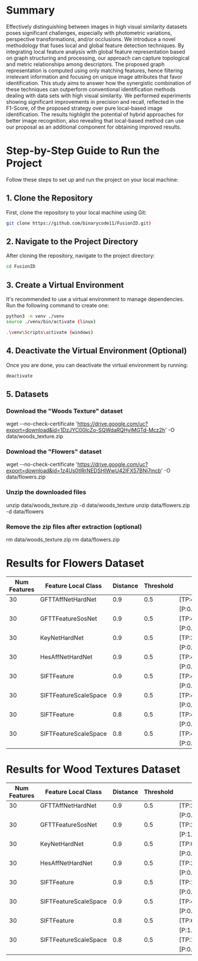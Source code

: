 # Summary 
Effectively distinguishing between images in high visual similarity datasets poses significant challenges, especially with photometric variations, perspective transformations, and/or occlusions. We introduce a novel methodology that fuses local and global feature detection techniques. By integrating local feature analysis with global feature representation based on graph structuring and processing, our approach can capture topological and metric relationships among descriptors. The proposed graph representation is computed using only matching features, hence filtering irrelevant information and focusing on unique image attributes that favor identification. This study aims to answer how the synergistic combination of these techniques can outperform conventional identification methods dealing with data sets with high visual similarity. We performed experiments showing significant improvements in precision and recall, reflected in the F1-Score, of the proposed strategy over pure local-based image identification. The results highlight the potential of hybrid approaches for better image recognition, also revealing that local-based method can use our proposal as an additional component for obtaining improved results. 

# Step-by-Step Guide to Run the Project

Follow these steps to set up and run the project on your local machine:

## 1. Clone the Repository

First, clone the repository to your local machine using Git:

```bash
git clone https://github.com/binarycode11/FusionID.git)
```

## 2. Navigate to the Project Directory
After cloning the repository, navigate to the project directory:
```bash
cd FusionID
```

## 3. Create a Virtual Environment
It's recommended to use a virtual environment to manage dependencies. Run the following command to create one:

```bash
python3 -m venv ./venv
source ./venv/bin/activate (linux)

.\venv\Scripts\activate (windows)
```

## 4. Deactivate the Virtual Environment (Optional)
Once you are done, you can deactivate the virtual environment by running:
```bash
deactivate
```

## 5. Datasets
### Download the "Woods Texture" dataset
wget --no-check-certificate 'https://drive.google.com/uc?export=download&id=1DzJYC00lcZo-SQWdaRQHylMGTd-Mcz2h' -O data/woods_texture.zip

### Download the "Flowers" dataset
wget --no-check-certificate 'https://drive.google.com/uc?export=download&id=1z4Us0tlRrNEDSHlWwU42IFX57BNj7mcb' -O data/flowers.zip

### Unzip the downloaded files
unzip data/woods_texture.zip -d data/woods_texture
unzip data/flowers.zip -d data/flowers

### Remove the zip files after extraction (optional)
rm data/woods_texture.zip
rm data/flowers.zip


# Results for Flowers Dataset

| Num Features | Feature Local Class  | Distance | Threshold | Matches                  | Scores                   |
|--------------|----------------------|----------|-----------|--------------------------|--------------------------|
| 30           | GFTTAffNetHardNet     | 0.9      | 0.5       | [TP:444,FP:56,FN:66]     | [TP:486,FP:46,FN:24]     |
|              |                      |          |           | [P:0.89,R:0.87,F1:0.88]  | [P:0.91,R:0.95,F1:0.93]  |
| 30           | GFTTFeatureSosNet     | 0.9      | 0.5       | [TP:451,FP:46,FN:59]     | [TP:489,FP:27,FN:21]     |
|              |                      |          |           | [P:0.91,R:0.88,F1:0.90]  | [P:0.95,R:0.96,F1:0.95]  |
| 30           | KeyNetHardNet         | 0.9      | 0.5       | [TP:348,FP:31,FN:162]    | [TP:408,FP:4,FN:102]     |
|              |                      |          |           | [P:0.92,R:0.68,F1:0.78]  | [P:0.99,R:0.80,F1:0.89]  |
| 30           | HesAffNetHardNet      | 0.9      | 0.5       | [TP:409,FP:63,FN:101]    | [TP:469,FP:59,FN:41]     |
|              |                      |          |           | [P:0.87,R:0.80,F1:0.83]  | [P:0.89,R:0.92,F1:0.90]  |
| 30           | SIFTFeature           | 0.9      | 0.5       | [TP:450,FP:312,FN:60]    | [TP:496,FP:191,FN:14]    |
|              |                      |          |           | [P:0.59,R:0.88,F1:0.71]  | [P:0.72,R:0.97,F1:0.83]  |
| 30           | SIFTFeatureScaleSpace | 0.9      | 0.5       | [TP:432,FP:506,FN:78]    | [TP:489,FP:503,FN:21]    |
|              |                      |          |           | [P:0.46,R:0.85,F1:0.60]  | [P:0.49,R:0.96,F1:0.65]  |
| 30           | SIFTFeature           | 0.8      | 0.5       | [TP:425,FP:12,FN:85]     | [TP:474,FP:2,FN:36]      |
|              |                      |          |           | [P:0.97,R:0.83,F1:0.90]  | [P:1.00,R:0.93,F1:0.96]  |
| 30           | SIFTFeatureScaleSpace | 0.8      | 0.5       | [TP:445,FP:38,FN:65]     | [TP:488,FP:10,FN:22]     |
|              |                      |          |           | [P:0.92,R:0.87,F1:0.90]  | [P:0.98,R:0.96,F1:0.97]  |


# Results for Wood Textures Dataset

| Num Features | Feature Local Class  | Distance | Threshold | Matches                  | Scores                   |
|--------------|----------------------|----------|-----------|--------------------------|--------------------------|
| 30           | GFTTAffNetHardNet     | 0.9      | 0.5       | [TP:23,FP:3,FN:154]      | [TP:39,FP:0,FN:138]      |
|              |                      |          |           | [P:0.88,R:0.13,F1:0.23]  | [P:1.00,R:0.22,F1:0.36]  |
| 30           | GFTTFeatureSosNet     | 0.9      | 0.5       | [TP:29,FP:0,FN:148]      | [TP:46,FP:1,FN:131]      |
|              |                      |          |           | [P:1.00,R:0.16,F1:0.28]  | [P:0.98,R:0.26,F1:0.41]  |
| 30           | KeyNetHardNet         | 0.9      | 0.5       | [TP:0,FP:3,FN:177]       | [TP:5,FP:0,FN:172]       |
|              |                      |          |           | [P:0.00,R:0.00,F1:0.00]  | [P:1.00,R:0.03,F1:0.05]  |
| 30           | HesAffNetHardNet      | 0.9      | 0.5       | [TP:29,FP:4,FN:148]      | [TP:43,FP:1,FN:134]      |
|              |                      |          |           | [P:0.88,R:0.16,F1:0.28]  | [P:0.98,R:0.24,F1:0.39]  |
| 30           | SIFTFeature           | 0.9      | 0.5       | [TP:15,FP:57,FN:162]     | [TP:44,FP:0,FN:133]      |
|              |                      |          |           | [P:0.21,R:0.08,F1:0.12]  | [P:1.00,R:0.25,F1:0.40]  |
| 30           | SIFTFeatureScaleSpace | 0.9      | 0.5       | [TP:4,FP:131,FN:173]     | [TP:9,FP:0,FN:168]       |
|              |                      |          |           | [P:0.03,R:0.02,F1:0.03]  | [P:1.00,R:0.05,F1:0.10]  |
| 30           | SIFTFeature           | 0.8      | 0.5       | [TP:6,FP:0,FN:171]       | [TP:34,FP:0,FN:143]      |
|              |                      |          |           | [P:1.00,R:0.03,F1:0.07]  | [P:1.00,R:0.19,F1:0.32]  |
| 30           | SIFTFeatureScaleSpace | 0.8      | 0.5       | [TP:1,FP:14,FN:176]      | [TP:8,FP:0,FN:169]       |
|              |                      |          |           | [P:0.07,R:0.01,F1:0.01]  | [P:1.00,R:0.05,F1:0.09]  |
